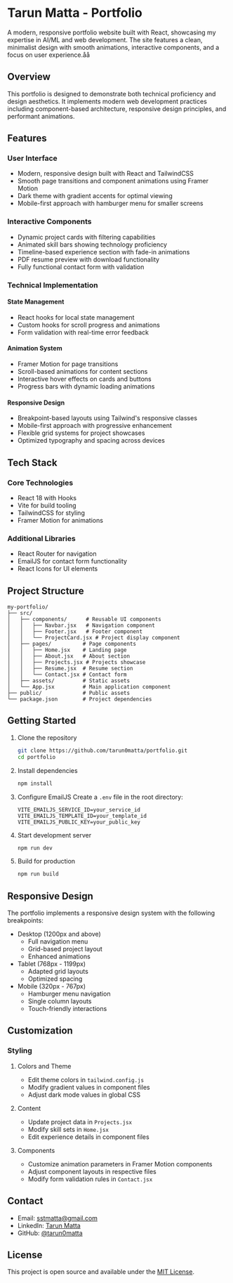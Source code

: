 # Tarun Matta - Portfolio

A modern, responsive portfolio website built with React, showcasing my expertise in AI/ML and web development. The site features a clean, minimalist design with smooth animations, interactive components, and a focus on user experience.åå

## Overview

This portfolio is designed to demonstrate both technical proficiency and design aesthetics. It implements modern web development practices including component-based architecture, responsive design principles, and performant animations.

## Features

### User Interface
- Modern, responsive design built with React and TailwindCSS
- Smooth page transitions and component animations using Framer Motion
- Dark theme with gradient accents for optimal viewing
- Mobile-first approach with hamburger menu for smaller screens

### Interactive Components
- Dynamic project cards with filtering capabilities
- Animated skill bars showing technology proficiency
- Timeline-based experience section with fade-in animations
- PDF resume preview with download functionality
- Fully functional contact form with validation

### Technical Implementation

#### State Management
- React hooks for local state management
- Custom hooks for scroll progress and animations
- Form validation with real-time error feedback

#### Animation System
- Framer Motion for page transitions
- Scroll-based animations for content sections
- Interactive hover effects on cards and buttons
- Progress bars with dynamic loading animations

#### Responsive Design
- Breakpoint-based layouts using Tailwind's responsive classes
- Mobile-first approach with progressive enhancement
- Flexible grid systems for project showcases
- Optimized typography and spacing across devices

## Tech Stack

### Core Technologies
- React 18 with Hooks
- Vite for build tooling
- TailwindCSS for styling
- Framer Motion for animations

### Additional Libraries
- React Router for navigation
- EmailJS for contact form functionality
- React Icons for UI elements

## Project Structure

```
my-portfolio/
├── src/
│   ├── components/      # Reusable UI components
│   │   ├── Navbar.jsx   # Navigation component
│   │   ├── Footer.jsx   # Footer component
│   │   └── ProjectCard.jsx # Project display component
│   ├── pages/          # Page components
│   │   ├── Home.jsx    # Landing page
│   │   ├── About.jsx   # About section
│   │   ├── Projects.jsx # Projects showcase
│   │   ├── Resume.jsx  # Resume section
│   │   └── Contact.jsx # Contact form
│   ├── assets/         # Static assets
│   └── App.jsx         # Main application component
├── public/             # Public assets
└── package.json        # Project dependencies
```

## Getting Started

1. Clone the repository
   ```bash
   git clone https://github.com/tarun0matta/portfolio.git
   cd portfolio
   ```

2. Install dependencies
   ```bash
   npm install
   ```

3. Configure EmailJS
   Create a `.env` file in the root directory:
   ```
   VITE_EMAILJS_SERVICE_ID=your_service_id
   VITE_EMAILJS_TEMPLATE_ID=your_template_id
   VITE_EMAILJS_PUBLIC_KEY=your_public_key
   ```

4. Start development server
   ```bash
   npm run dev
   ```

5. Build for production
   ```bash
   npm run build
   ```

## Responsive Design

The portfolio implements a responsive design system with the following breakpoints:
- Desktop (1200px and above)
  - Full navigation menu
  - Grid-based project layout
  - Enhanced animations
- Tablet (768px - 1199px)
  - Adapted grid layouts
  - Optimized spacing
- Mobile (320px - 767px)
  - Hamburger menu navigation
  - Single column layouts
  - Touch-friendly interactions

## Customization

### Styling
1. Colors and Theme
   - Edit theme colors in `tailwind.config.js`
   - Modify gradient values in component files
   - Adjust dark mode values in global CSS

2. Content
   - Update project data in `Projects.jsx`
   - Modify skill sets in `Home.jsx`
   - Edit experience details in component files

3. Components
   - Customize animation parameters in Framer Motion components
   - Adjust component layouts in respective files
   - Modify form validation rules in `Contact.jsx`

## Contact

- Email: sstmatta@gmail.com
- LinkedIn: [Tarun Matta](https://linkedin.com/in/sstmatta)
- GitHub: [@tarun0matta](https://github.com/tarun0matta)

## License

This project is open source and available under the [MIT License](LICENSE).
